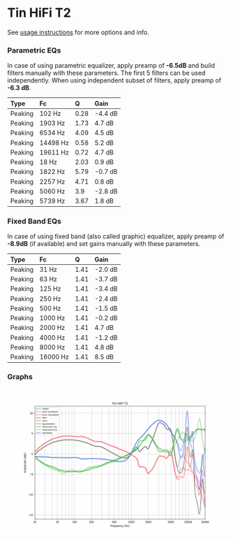 # Tin HiFi T2
See [usage instructions](https://github.com/jaakkopasanen/AutoEq#usage) for more options and info.

### Parametric EQs
In case of using parametric equalizer, apply preamp of **-6.5dB** and build filters manually
with these parameters. The first 5 filters can be used independently.
When using independent subset of filters, apply preamp of **-6.3 dB**.

| Type    | Fc       |    Q | Gain    |
|:--------|:---------|:-----|:--------|
| Peaking | 102 Hz   | 0.28 | -4.4 dB |
| Peaking | 1903 Hz  | 1.73 | 4.7 dB  |
| Peaking | 6534 Hz  | 4.09 | 4.5 dB  |
| Peaking | 14498 Hz | 0.58 | 5.2 dB  |
| Peaking | 19611 Hz | 0.72 | 4.7 dB  |
| Peaking | 18 Hz    | 2.03 | 0.9 dB  |
| Peaking | 1822 Hz  | 5.79 | -0.7 dB |
| Peaking | 2257 Hz  | 4.71 | 0.8 dB  |
| Peaking | 5060 Hz  | 3.9  | -2.8 dB |
| Peaking | 5739 Hz  | 3.67 | 1.8 dB  |

### Fixed Band EQs
In case of using fixed band (also called graphic) equalizer, apply preamp of **-8.9dB**
(if available) and set gains manually with these parameters.

| Type    | Fc       |    Q | Gain    |
|:--------|:---------|:-----|:--------|
| Peaking | 31 Hz    | 1.41 | -2.0 dB |
| Peaking | 63 Hz    | 1.41 | -3.7 dB |
| Peaking | 125 Hz   | 1.41 | -3.4 dB |
| Peaking | 250 Hz   | 1.41 | -2.4 dB |
| Peaking | 500 Hz   | 1.41 | -1.5 dB |
| Peaking | 1000 Hz  | 1.41 | -0.2 dB |
| Peaking | 2000 Hz  | 1.41 | 4.7 dB  |
| Peaking | 4000 Hz  | 1.41 | -1.2 dB |
| Peaking | 8000 Hz  | 1.41 | 4.8 dB  |
| Peaking | 16000 Hz | 1.41 | 8.5 dB  |

### Graphs
![](./Tin%20HiFi%20T2.png)